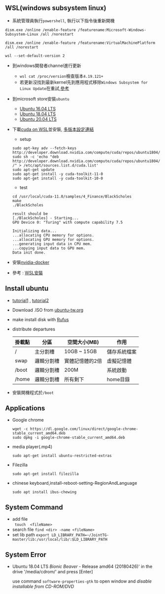 ## WSL(windows subsystem linux)

- 系統管理員執行`powershell`, 執行以下指令後重新開機

```
dism.exe /online /enable-feature /featurename:Microsoft-Windows-Subsystem-Linux /all /norestart

dism.exe /online /enable-feature /featurename:VirtualMachinePlatform /all /norestart

wsl --set-default-version 2
```

- 到windows開發者channel進行更新   
   - `wsl cat /proc/version`檢查版本`4.19.121+`
   - 若更新沒找到最新kernel先到應用程式移除`Windows Subsystem for Linux Update`在重試,[參考](https://github.com/microsoft/WSL/issues/5529#issuecomment-653625309)

- 到microsoft store安裝`ubuntu`
   - [Ubuntu 16.04 LTS](https://www.microsoft.com/zh-tw/p/ubuntu-1604-lts/9pjn388hp8c9?rtc=1#activetab=pivot:overviewtab)
   - [Ubuntu 18.04 LTS](https://www.microsoft.com/zh-tw/p/ubuntu-1804-lts/9n9tngvndl3q?rtc=1&activetab=pivot:overviewtab)
   - [Ubuntu 20.04 LTS](https://www.microsoft.com/zh-tw/p/ubuntu-2004-lts/9n6svws3rx71?rtc=1&activetab=pivot:overviewtab)

- 下載[cuda on WSL](https://developer.nvidia.com/cuda/wsl)並安裝, [多版本設定連結](./nvidia)
   - setup
   ```
   sudo apt-key adv --fetch-keys http://developer.download.nvidia.com/compute/cuda/repos/ubuntu1804/x86_64/7fa2af80.pub
   sudo sh -c 'echo "deb http://developer.download.nvidia.com/compute/cuda/repos/ubuntu1804/x86_64 /" > /etc/apt/sources.list.d/cuda.list'
   sudo apt-get update
   sudo apt-get install -y cuda-toolkit-11-0
   sudo apt-get install -y cuda-toolkit-10-0
   ```
   - test
   
   ```
   cd /usr/local/cuda-11.0/samples/4_Finance/BlackScholes
   make
   ./BlackScholes
   ```
   
   ```
   result should be
   [./BlackScholes] - Starting...
   GPU Device 0: "Turing" with compute capability 7.5

   Initializing data...
   ...allocating CPU memory for options.
   ...allocating GPU memory for options.
   ...generating input data in CPU mem.
   ...copying input data to GPU mem.
   Data init done.
   ```

- 安裝[nvidia-docker](../docker)

- 參考 : [WSL安裝](https://docs.microsoft.com/zh-tw/windows/wsl/install-win10)

## Install ubuntu

* [tutorial1](https://blog.xuite.net/yh96301/blog/341994889-%E5%AE%89%E8%A3%9DUbuntu+18.04) ,  [tutorial2](https://www.itread01.com/content/1546486745.html)

*  Download .ISO from [ubuntu-tw.org](http://www.ubuntu-tw.org/modules/tinyd0/)

* make install disk with [Rufus](https://rufus.ie/)

* distribute departures 

   | 掛載點  |  分區 |  空間大小(MB) | 作用 |
   | ------------- | ------------- | ------------- | ------------- |
   | /  | 主分割槽  |10GB ~ 15GB |  儲存系統檔案 |
   | swap  | 邏輯分割槽  |實體記憶體的2倍 | 虛擬記憶體 |
   | /boot  |邏輯分割槽  | 200M | 系統啟動 |
   | /home  | 邏輯分割槽  | 所有剩下 | home目錄 |

* 安裝開機程式於`/boot` 


## Applications

 * Google chrome 
   ```
   wget -c https://dl.google.com/linux/direct/google-chrome-stable_current_amd64.deb
   sudo dpkg -i google-chrome-stable_current_amd64.deb
   ```

* media player(.mp4)  

   `sudo apt-get install ubuntu-restricted-extras`

* Filezilla

   `sudo apt-get install filezilla`

* chinese keyboard,install-reboot-setting-RegionAndLanguage

   `sudo apt install ibus-chewing`

## System Command

* add file  
` touch  <fileName>`
* search file 
`find <dir> -name <fileName>`
* set lib path
`export LD_LIBRARY_PATH=~/JointTG-master/lib:/usr/local/lib/:$LD_LIBRARY_PATH`

## System Error 

* Ubuntu 18.04 LTS _Bionic Beaver_ - Release amd64 (20180426)' in the drive
   '/media/cdrom/' and press [Enter] 
   
   use  command `software-properties-gtk` to open window and *disable installable from CD-ROM/DVD* 
   
